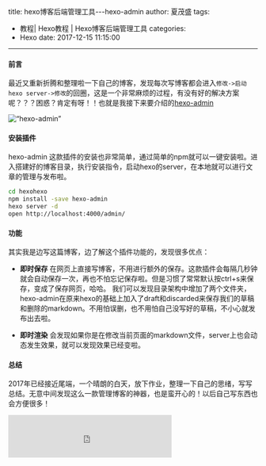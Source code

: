 title: hexo博客后端管理工具---hexo-admin
author: 夏茂盛
tags:
  - 教程| Hexo教程 | Hexo博客后端管理工具
categories:
  - Hexo
date: 2017-12-15 11:15:00
---
#### 前言

最近又重新折腾和整理啦一下自己的博客，发现每次写博客都会进入`修改->启动hexo server->修改`的回圈，这是一个非常麻烦的过程，有没有好的解决方案呢？？？困惑？肯定有呀！！也就是我接下来要介绍的[hexo-admin](https://jaredforsyth.com/hexo-admin/)

![“hexo-admin”](/image/hexo.jpg) 

#### 安装插件
hexo-admin 这款插件的安装也非常简单，通过简单的npm就可以一键安装啦。进入搭建好的博客目录，执行安装指令，启动hexo的server，在本地就可以进行文章的管理与发布啦。

```bash
cd hexohexo
npm install -save hexo-admin
hexo server -d
open http://localhost:4000/admin/

```
#### 功能

其实我是边写这篇博客，边了解这个插件功能的，发现很多优点：

- **即时保存** 
  在网页上直接写博客，不用进行额外的保存。这款插件会每隔几秒钟就会自动保存一次，再也不怕忘记保存啦。但是习惯了常常默认按ctrl+s来保存，变成了保存网页，哈哈。
我们可以发现目录架构中增加了两个文件夹，hexo-admin在原来hexo的基础上加入了draft和discarded来保存我们的草稿和删除的markdown。不用怕误删，也不用怕自己没写好的草稿，不小心就发布出去啦。

- **即时渲染**
会发现如果你是在修改当前页面的markdown文件，server上也会动态发生效果，就可以发现效果已经变啦。

#### 总结
2017年已经接近尾端，一个晴朗的白天，放下作业，整理一下自己的思绪，写写总结。无意中间发现这么一款管理博客的神器，也是蛮开心的！以后自己写东西也会方便很多！

<iframe frameborder="no" border="0" marginwidth="0" marginheight="0" width=330 height=86   
    src="http://music.163.com/outchain/player?type=2&id=25706282&auto=0&height=66">  
</iframe>  